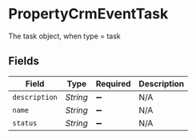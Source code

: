 # PropertyCrmEventTask

The task object, when type = task


## Fields

| Field              | Type               | Required           | Description        |
| ------------------ | ------------------ | ------------------ | ------------------ |
| `description`      | *String*           | :heavy_minus_sign: | N/A                |
| `name`             | *String*           | :heavy_minus_sign: | N/A                |
| `status`           | *String*           | :heavy_minus_sign: | N/A                |